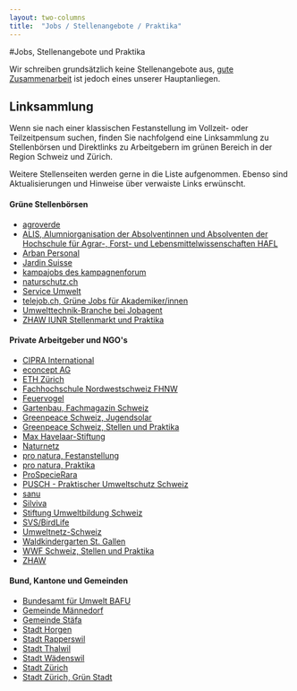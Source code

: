 ```yaml
---
layout: two-columns
title:  "Jobs / Stellenangebote / Praktika"
---
```


#Jobs, Stellenangebote und Praktika

Wir schreiben grundsätzlich keine Stellenangebote aus, [gute Zusammenarbeit](/ueber-uns/mit-uns-zusammen-arbeiten/) ist jedoch eines unserer Hauptanliegen.


## Linksammlung

Wenn sie nach einer klassischen Festanstellung im Vollzeit- oder Teilzeitpensum suchen, finden Sie nachfolgend eine Linksammlung zu Stellenbörsen und Direktlinks zu Arbeitgebern im grünen Bereich in der Region Schweiz und Zürich.

Weitere Stellenseiten werden gerne in die Liste aufgenommen. Ebenso sind Aktualisierungen und Hinweise über verwaiste Links erwünscht.

#### Grüne Stellenbörsen

- [agroverde][41]
- [ALIS, Alumniorganisation der Absolventinnen und Absolventen der Hochschule für Agrar-, Forst- und Lebensmittelwissenschaften HAFL][44]
- [Arban Personal][27]
- [Jardin Suisse][31]
- [kampajobs des kampagnenforum][9]
- [naturschutz.ch][11]
- [Service Umwelt][25]
- [telejob.ch, Grüne Jobs für Akademiker/innen][30]
- [Umwelttechnik-Branche bei Jobagent][43]
- [ZHAW IUNR Stellenmarkt und Praktika][8]

#### Private Arbeitgeber und NGO's

<!-- - [Bioterra][39] -->
- [CIPRA International][37]
- [econcept AG][42]
- [ETH Zürich][35]
- [Fachhochschule Nordwestschweiz FHNW][4]
- [Feuervogel][1]
- [Gartenbau, Fachmagazin Schweiz][38]
- [Greenpeace Schweiz, Jugendsolar][6]
- [Greenpeace Schweiz, Stellen und Praktika][5]
- [Max Havelaar-Stiftung][24]
- [Naturnetz][10]
- [pro natura, Festanstellung][28]
- [pro natura, Praktika][29]
- [ProSpecieRara][12]
- [PUSCH - Praktischer Umweltschutz Schweiz][13]
- [sanu][36]
- [Silviva][14]
- [Stiftung Umweltbildung Schweiz][18]
- [SVS/BirdLife][3]
- [Umweltnetz-Schweiz][40]
- [Waldkindergarten St. Gallen][19]
- [WWF Schweiz, Stellen und Praktika][20]
- [ZHAW][22]

#### Bund, Kantone und Gemeinden

- [Bundesamt für Umwelt BAFU][2]
- [Gemeinde Männedorf][23]
- [Gemeinde Stäfa][33]
- [Stadt Horgen][17]
- [Stadt Rapperswil][34]
- [Stadt Thalwil][16]
- [Stadt Wädenswil][15]
- [Stadt Zürich][26]
- [Stadt Zürich, Grün Stadt][32]


[0]: /blog/2012/01/17/webseiten-taeglich-automatisch-auf-aenderungen-pruefen/
[1]: http://www.feuervogel.ch/icc.asp?oid=6978&his=0
[2]: http://www.bafu.admin.ch/org/00831/index.html?lang=de
[3]: http://www.birdlife.ch/d/verband_jobs.html
[4]: http://internet1.refline.ch/655298/search.html?lang=de
[5]: http://www.greenpeace.org/switzerland/de/Uber-uns/Jobs-bei-Greenpeace1/
[6]: http://www.greenpeace.org/switzerland/de/Kampagnen/Jugendsolar/?tab=5
[7DOWN]: http://www.greenpeace.org/switzerland/de/Aktiv-werden/Ein-Praktikum-bei-Greenpeace-Schweiz/
[8]: http://www.iunr.zhaw.ch/de/science/iunr/studium/bachelor-studium/informationen-fuer-studierende/stellenmarkt.html
[9]: http://kampajobs.ch/
[10]: http://www.naturnetz.ch/naturnetz/stellen/
[11]: http://naturschutz.ch/kategorie/aktion/jobs
[12]: http://www.prospecierara.ch/generator.aspx?tabindex=10&tabid=536&palias=default
[13]: http://pusch.ch/index.php?pid=1127&l=de
[14]: http://www.silviva.ch/index.php?option=com_content&view=category&layout=blog&id=71&Itemid=408&lang=german
[15]: http://www.waedenswil.ch/de/verwaltung/stellen/
[16]: http://www.thalwil.ch/de/verwaltung/stellen/
[17]: http://www.horgen.ch/de/verwaltung/stellen/
[18]: http://www.umweltbildung.ch/index.html
[19]: http://www.waldkinder-sg.ch/site/cms/front_content.php?idcat=131
[20]: http://www.wwf.ch/de/ueberuns/jobs/
[22]: http://www.zhaw.ch/de/zhaw/die-zhaw/stellen.html
[23]: http://www.maennedorf.ch/de/aktuelles/aktuellesinformationen/?action=showinfo&info_id=54129
[24]: http://www.maxhavelaar.ch/de/fairtrade/ueber-max-havelaar/stellen/
[25]: http://www.service-umwelt.ch/service-umwelt/stellen.html
[26]: https://e-gov.stadt-zuerich.ch/jobsuche/JobsServlet?filter=aus
[27]: http://www.arban.ch/stellen/stellen.php?typ=10&category=4000
[28]: http://www.pronatura.ch/festanstellungen
[29]: http://www.pronatura.ch/praktika
[30]: http://www.telejob.ch/search/academics/umwelt/13/2
[31]: http://www.jardinsuisse.ch/gplus/arbeitsstelle0/arbeitsstelle.html
[32]: https://e-gov.stadt-zuerich.ch/jobsuche/JobsServlet?filter=ein&remo=3570
[33]: http://www.staefa.ch/xml_1/internet/de/application/d118/f191.cfm
[34]: http://www.rapperswil-jona.ch/de/verwaltung/stellen/
[35]: http://internet1.refline.ch/845721/search.html?lang=de
[36]: http://www.sanu.ch/html/netzwerk/stellenmarkt-de.cfm
[37]: http://www.cipra.org/de/CIPRA/cipra-international/ueber-uns/praktikum
[38]: http://www.gartenbau-online.ch/stellenmarkt
[39DOWN]: http://bioterra.ch/site/index.php?option=com_content&view=article&id=363&Itemid=224
[40]: http://www.umweltnetz-schweiz.ch/jobs.html
[41]: http://www.agroverde.ch/content.cfm?site=6
[42]: http://www.econcept.ch/de/portrait/offene-stellen.html
[43]: https://www.jobagent.ch/component/jobagent/category/BrancheUmwelttechnik.html
[44]: http://www.alis.ch/index.php?id=5

